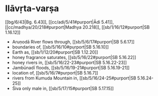 # Ilāvṛta-varṣa

[[bg/6/43|Bg. 6.43]], [[cc/adi/5/41#purport|Ādi 5.41]], [[cc/madhya/20/218#purport|Madhya 20.218]], [[sb/1/16/12#purport|SB 1.16.12]]

* Aruṇodā River flows through, [[sb/5/6/17#purport|SB 5.6.17]]
* boundaries of, [[sb/5/16/10#purport|SB 5.16.10]]
* Earth as, [[sb/1/12/20#purport|SB 1.12.20]]
* honey fragrance saturates, [[sb/5/16/22#purport|SB 5.16.22]]
* honey rivers in, [[sb/5/16/22-23#purport|SB 5.16.22-23]]
* Jambūnadī floods, [[sb/5/16/19-21#purport|SB 5.16.19-21]]
* location of, [[sb/5/16/7#purport|SB 5.16.7]]
* rivers from Kumuda Mountain in, [[sb/5/16/24-25#purport|SB 5.16.24-25]]
* Śiva only male in, [[sb/5/17/15#purport|SB 5.17.15]]
